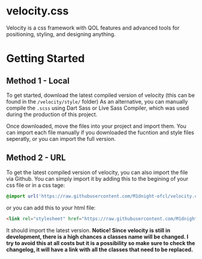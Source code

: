 # velocity.css
Velocity is a css framework with QOL features and advanced tools for positioning, styling, and designing anything.

# Getting Started
## Method 1 - Local
To get started, download the latest compiled version of velocity (this can be found in the `/velocity/style/` folder) As an alternative, you can manually compile the `.scss` using Dart Sass or Live Sass Compiler, which was used during the production of this project.

Once downloaded, move the files into your project and import them.
You can import each file manually if you downloaded the fucntion and
style files seperatly, or you can import the full version.

## Method 2 - URL
To get the latest compiled version of velocity, you can also import the file via Github. You can simply import it by adding this to the begining of your css file or in a css tage:
```scss
@import url('https://raw.githubusercontent.com/M1dnight-ofcl/velocity.css/main/velocity/style/velocity.TYPE.css');
```
or you can add this to your html file:
```html
<link rel="stylesheet" href="https://raw.githubusercontent.com/M1dnight-ofcl/velocity.css/main/velocity/style/velocity.TYPE.css">
```
It should import the latest version.
**Notice! Since velocity is still in development, there is a high chances a classes name will be changed. I try to avoid this at all costs but it is a possibility so make sure to check the changelog, it will have a link with all the classes that need to be replaced.**

